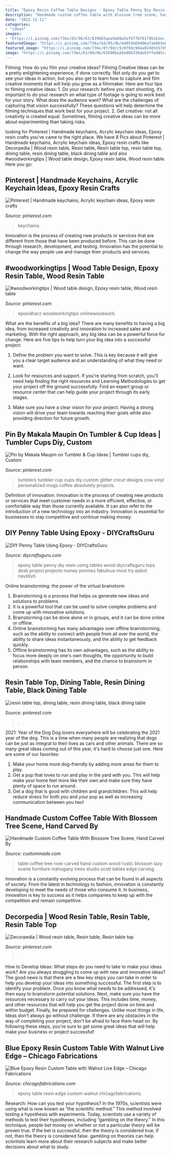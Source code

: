 ```yaml
---
title: "Epoxy Resin Coffee Table Designs - Epoxy Table Penny Diy Resin Using Tables Wood Diycraftsguru Tops Desk Project Projects Money Pennies Fabulous Most Try Epbot Navštívit"
description: "Handmade custom coffee table with blossom tree scene, hand carved by"
date: "2022-11-11"
categories:
- "ideas"
images:
- "https://i.pinimg.com/736x/83/96/83/839683aea9a68a5ef6f7676174b162ec.jpg"
featuredImage: "https://i.pinimg.com/736x/b4/85/4b/b4854b69406afab863e8e1908578e873.jpg"
featured_image: "https://i.pinimg.com/736x/8f/9d/c9/8f9dc964a02403d57d9757847098d34c.jpg"
image: "https://i.pinimg.com/736x/63/69/0b/63690ba26e808336de63ffed85ca383c.jpg"
---
```



Filming: How do you film your creative ideas?
Filming Creative Ideas can be a pretty enlightening experience, if done correctly. Not only do you get to see your ideas in action, but you also get to learn how to capture and film creative moments that will help you grow as a filmmaker. Here are four tips to filming creative ideas: 1. Do your research: before you start shooting, it’s important to do your research on what type of footage is going to work best for your story. What does the audience want? What are the challenges of capturing that vision successfully? These questions will help determine the filming techniques that work best for your project. 2. Get creative: not all creativity is created equal. Sometimes, filming creative ideas can be more about experimenting than taking risks.

	

		
looking for Pinterest | Handmade keychains, Acrylic keychain ideas, Epoxy resin crafts you've came to the right place. We have 8 Pics about Pinterest | Handmade keychains, Acrylic keychain ideas, Epoxy resin crafts like Decorpedia | Wood resin table, Resin table, Resin table top, resin table top, dining table, resin dining table, black dining table and also #woodworkingtips | Wood table design, Epoxy resin table, Wood resin table. Here you go:
		
    
## Pinterest | Handmade Keychains, Acrylic Keychain Ideas, Epoxy Resin Crafts

<img loading=lazy src="https://i.pinimg.com/736x/8f/9d/c9/8f9dc964a02403d57d9757847098d34c.jpg" onerror="this.onerror=null;this.src='https://tse1.mm.bing.net/th?id=OIP.lt02xjBBxG05KGrXVyH8JgHaKG&amp;pid=15.1';" alt="Pinterest | Handmade keychains, Acrylic keychain ideas, Epoxy resin crafts">

_Source: pinterest.com_

>keychains. 

	

Innovation is the process of creating new products or services that are different from those that have been produced before. This can be done through research, development, and testing. Innovation has the potential to change the way people use and manage their products and services.

    
## #woodworkingtips | Wood Table Design, Epoxy Resin Table, Wood Resin Table

<img loading=lazy src="https://i.pinimg.com/736x/83/96/83/839683aea9a68a5ef6f7676174b162ec.jpg" onerror="this.onerror=null;this.src='https://tse3.mm.bing.net/th?id=OIP.SI-glX7jJ_3rm-0IhfuGkAHaHa&amp;pid=15.1';" alt="#woodworkingtips | Wood table design, Epoxy resin table, Wood resin table">

_Source: pinterest.com_

>epoxidharz woodworkingtips onlinewoodwork. 

	

What are the benefits of a big idea?
There are many benefits to having a big idea, from increased creativity and innovation to increased sales and marketing. With the right approach, any big idea can be a powerful force for change. Here are five tips to help turn your big idea into a successful project:
1. Define the problem you want to solve. This is key because it will give you a clear target audience and an understanding of what they need or want.

2. Look for resources and support. If you're starting from scratch, you'll need help finding the right resources and Learning Methodologies to get your project off the ground successfully. Find an expert group or resource center that can help guide your project through its early stages.

3. Make sure you have a clear vision for your project. Having a strong vision will drive your team towards reaching their goals while also providing direction for future growth.

    
## Pin By Makala Maupin On Tumbler &amp; Cup Ideas | Tumbler Cups Diy, Custom

<img loading=lazy src="https://i.pinimg.com/736x/63/69/0b/63690ba26e808336de63ffed85ca383c.jpg" onerror="this.onerror=null;this.src='https://tse4.mm.bing.net/th?id=OIP.kRY4nNiY-eIkqb7nu_KWnwHaLQ&amp;pid=15.1';" alt="Pin by Makala Maupin on Tumbler &amp; Cup Ideas | Tumbler cups diy, Custom">

_Source: pinterest.com_

>tumblers tumbler cup cups diy custom glitter cricut designs cow vinyl personalized mugs coffee absolutely projects. 

	

Definition of innovation:
Innovation is the process of creating new products or services that meet customer needs in a more efficient, effective, or comfortable way than those currently available. It can also refer to the introduction of a new technology into an industry. Innovation is essential for businesses to stay competitive and continue making money.

    
## DIY Penny Table Using Epoxy - DIYCraftsGuru

<img loading=lazy src="https://www.diycraftsguru.com/wp-content/uploads/2017/03/03-DIY-Penny-Table.jpg" onerror="this.onerror=null;this.src='https://tse3.mm.bing.net/th?id=OIP.s6_z8p88jc0i82FPBJ01lgHaKc&amp;pid=15.1';" alt="DIY Penny Table Using Epoxy - DIYCraftsGuru">

_Source: diycraftsguru.com_

>epoxy table penny diy resin using tables wood diycraftsguru tops desk project projects money pennies fabulous most try epbot navštívit. 

	

Online brainstorming: the power of the virtual brainstorm
1. Brainstorming is a process that helps us generate new ideas and solutions to problems.
2. It is a powerful tool that can be used to solve complex problems and come up with innovative solutions.
3. Brainstorming can be done alone or in groups, and it can be done online or offline.
4. Online brainstorming has many advantages over offline brainstorming, such as the ability to connect with people from all over the world, the ability to share ideas instantaneously, and the ability to get feedback quickly.
5. Offline brainstorming has its own advantages, such as the ability to focus more deeply on one's own thoughts, the opportunity to build relationships with team members, and the chance to brainstorm in person.

    
## Resin Table Top, Dining Table, Resin Dining Table, Black Dining Table

<img loading=lazy src="https://i.pinimg.com/736x/b4/85/4b/b4854b69406afab863e8e1908578e873.jpg" onerror="this.onerror=null;this.src='https://tse2.mm.bing.net/th?id=OIP.3p-4Um8OAvBeU0VXQI7KvgHaHa&amp;pid=15.1';" alt="resin table top, dining table, resin dining table, black dining table">

_Source: pinterest.com_

>. 

	

2021: Year of the Dog
Dog lovers everywhere will be celebrating the 2021 year of the dog. This is a time when many people are realizing that dogs can be just as integral to their lives as cars and other animals. There are so many great ideas coming out of this year, it's hard to choose just one. Here are some of our favorites: 
1) Make your home more dog-friendly by adding more areas for them to play.
2) Get a pup that loves to run and play in the yard with you. This will help make your home feel more like their own and make sure they have plenty of space to run around. 
3) Get a dog that is good with children and grandchildren. This will help reduce stress for both you and your pup as well as increasing communication between you two!

    
## Handmade Custom Coffee Table With Blossom Tree Scene, Hand Carved By

<img loading=lazy src="https://images.custommade.com/c1gifDnLcTW3YBW67eryu1ynzoo=/custommade-photosets/97827/97827.266438.jpg" onerror="this.onerror=null;this.src='https://tse4.mm.bing.net/th?id=OIP.QMtRJoO8RJKR1HXm4yN_rQHaFj&amp;pid=15.1';" alt="Handmade Custom Coffee Table With Blossom Tree Scene, Hand Carved By">

_Source: custommade.com_

>table coffee tree river carved hand custom wood rustic blossom lazy scene furniture mahogany trees studio scott tables edge carving. 

	

Innovation is a constantly evolving process that can be found in all aspects of society. From the latest in technology to fashion, innovation is constantly developing to meet the needs of those who consume it. In business, innovation is key to success as it helps companies to keep up with the competition and remain competitive.

    
## Decorpedia | Wood Resin Table, Resin Table, Resin Table Top

<img loading=lazy src="https://i.pinimg.com/736x/af/e4/b8/afe4b8d8a86de9c71c64b3db5ae3816a.jpg" onerror="this.onerror=null;this.src='https://tse3.mm.bing.net/th?id=OIP.GTL6DhFmHHNYj-htNs4RZAHaHb&amp;pid=15.1';" alt="Decorpedia | Wood resin table, Resin table, Resin table top">

_Source: pinterest.com_

>. 

	

How to Develop Ideas: What steps do you need to take to make your ideas work?
Are you always struggling to come up with new and innovative ideas? The good news is that there are a few key steps you can take in order to help you develop your ideas into something successful. The first step is to identify your problem. Once you know what needs to be addressed, it's then easy to brainstorm potential solutions. Next, make sure you have the resources necessary to carry out your ideas. This includes time, money, and other resources that will help you get the project done on time and within budget. Finally, be prepared for challenges. Unlike most things in life, Ideas don't always go without challenge. If there are any obstacles in the way of completing your project, don't be afraid to face them head on. By following these steps, you're sure to get some great ideas that will help make your business or project successful!

    
## Blue Epoxy Resin Custom Table With Walnut Live Edge – Chicago Fabrications

<img loading=lazy src="https://cdn.shopify.com/s/files/1/2422/9181/products/il_fullxfull.1651312756_25xe_530x@2x.jpg?v=1545475131" onerror="this.onerror=null;this.src='https://tse4.mm.bing.net/th?id=OIP.BHY9kIG4cvRrgMKVcTxs5QHaJ3&amp;pid=15.1';" alt="Blue Epoxy Resin Custom Table with Walnut Live Edge – Chicago Fabrications">

_Source: chicagofabrications.com_

>epoxy table resin edge custom walnut chicagofabrications. 

	

Research: How can you test your hypothesis?
In the 1970s, scientists were using what is now known as “the scientific method.” This method involved testing a hypothesis with experiments. Today, scientists use a variety of methods to test their hypotheses, including “gambling on the theory.” In this technique, people bet money on whether or not a particular theory will be proven true. If the bet is successful, then the theory is considered true; if not, then the theory is considered false. gambling on theories can help scientists learn more about their research subjects and make better decisions about what to study.


